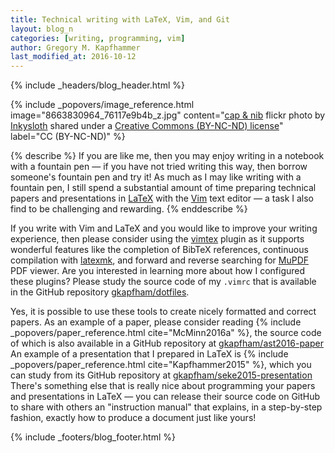 ```yaml
---
title: Technical writing with LaTeX, Vim, and Git
layout: blog_n
categories: [writing, programming, vim]
author: Gregory M. Kapfhammer
last_modified_at: 2016-10-12
---
```


{% include _headers/blog_header.html %}

<!-- Include header image -->
{% include _popovers/image_reference.html image="8663830964_76117e9b4b_z.jpg" content="<a title='cap & nib' href='https://flickr.com/photos/mysight/8663830964'>cap & nib</a> flickr photo by <a href='https://flickr.com/people/mysight'>Inkysloth</a> shared under a <a href='https://creativecommons.org/licenses/by-nc-nd/2.0/'>Creative Commons (BY-NC-ND) license</a>" label="CC (BY-NC-ND)" %}

{% describe %}
If you are like me, then you may enjoy writing in a notebook with a fountain pen
&mdash; if you have not tried writing this way, then borrow someone's fountain
pen and try it! As much as I may like writing with a fountain pen, I still spend
a substantial amount of time preparing technical papers and presentations in
[LaTeX](http://www.latex-project.org/) with the [Vim](http://www.vim.org/) text
editor &mdash; a task I also find to be challenging and rewarding.
{% enddescribe %}

If you write with Vim and LaTeX and you would like to improve your writing
experience, then please consider using the
[vimtex](https://github.com/lervag/vimtex) plugin as it supports wonderful
features like the completion of BibTeX references, continuous compilation with
[latexmk](http://users.phys.psu.edu/~collins/software/latexmk-jcc/), and forward
and reverse searching for [MuPDF](http://mupdf.com/) PDF viewer. Are you
interested in learning more about how I configured these plugins? Please study
the source code of my `.vimrc` that is available in the GitHub repository
[gkapfham/dotfiles](https://github.com/gkapfham/dotfiles).

<p>
Yes, it is possible to use these tools to create nicely formatted and correct
papers. As an example of a paper, please consider reading {% include
_popovers/paper_reference.html cite="McMinn2016a" %}, the source code of which
is also available in a GitHub repository at <a
href="https://github.com/gkapfham/ast2016-paper">gkapfham/ast2016-paper</a> An
example of a presentation that I prepared in LaTeX is {% include
_popovers/paper_reference.html cite="Kapfhammer2015" %}, which you can study
from its GitHub repository at <a
href="https://github.com/gkapfham/seke2015-presentation">gkapfham/seke2015-presentation</a>
There's something else that is really nice about programming your papers and
presentations in LaTeX &mdash; you can release their source code on GitHub to
share with others an "instruction manual" that explains, in a step-by-step
fashion, exactly how to produce a document just like yours!
</p>

{% include _footers/blog_footer.html %}
